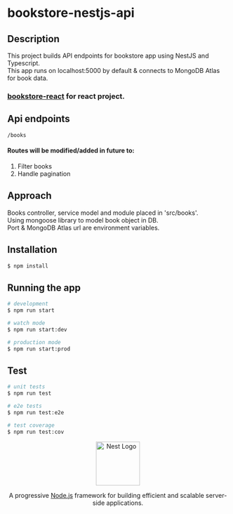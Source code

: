 # bookstore-nestjs-api

## Description
This project builds API endpoints for bookstore app using NestJS and Typescript.<br>
This app runs on localhost:5000 by default & connects to MongoDB Atlas for book data.<br>

### [bookstore-react](https://github.com/ashu66867/bookstore-react) for react project.

## Api endpoints
```
/books
```

#### Routes will be modified/added in future to:
1. Filter books
2. Handle pagination

## Approach
Books controller, service model and module placed in 'src/books'.<br>
Using mongoose library to model book object in DB.<br>
Port & MongoDB Atlas url are environment variables.<br>

## Installation

```bash
$ npm install
```

## Running the app

```bash
# development
$ npm run start

# watch mode
$ npm run start:dev

# production mode
$ npm run start:prod
```

## Test

```bash
# unit tests
$ npm run test

# e2e tests
$ npm run test:e2e

# test coverage
$ npm run test:cov
```

<p align="center">
  <a href="http://nestjs.com/" target="blank"><img src="https://nestjs.com/img/logo-small.svg" width="100" alt="Nest Logo" /></a>
</p>

[circleci-image]: https://img.shields.io/circleci/build/github/nestjs/nest/master?token=abc123def456
[circleci-url]: https://circleci.com/gh/nestjs/nest

  <p align="center">A progressive <a href="http://nodejs.org" target="_blank">Node.js</a> framework for building efficient and scalable server-side applications.
  </p>
